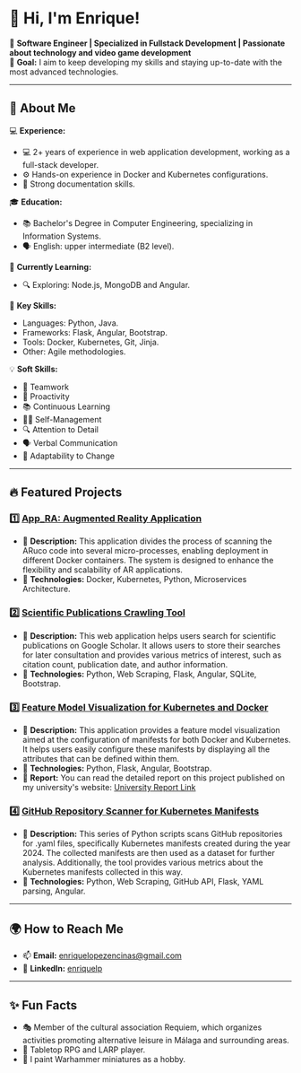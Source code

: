 # 👋 Hi, I'm Enrique!  

🌟 **Software Engineer | Specialized in Fullstack Development | Passionate about technology and video game development**  
🎯 **Goal:** I aim to keep developing my skills and staying up-to-date with the most advanced technologies.

---

## 🚀 About Me  

💻 **Experience:**  
- 💻 2+ years of experience in web application development, working as a full-stack developer.  
- ⚙️ Hands-on experience in Docker and Kubernetes configurations.
- 📝 Strong documentation skills.

🎓 **Education:**  
- 📚 Bachelor's Degree in Computer Engineering, specializing in Information Systems.  
- 🗣️ English: upper intermediate (B2 level).

🌱 **Currently Learning:**  
- 🔍 Exploring: Node.js, MongoDB and Angular.  

🧠 **Key Skills:** 
- Languages: Python, Java.  
- Frameworks: Flask, Angular, Bootstrap.  
- Tools: Docker, Kubernetes, Git, Jinja.  
- Other: Agile methodologies.

💡 **Soft Skills:**
- 🤝 Teamwork
- 🚀 Proactivity
- 📚 Continuous Learning
- 🧘‍♂️ Self-Management
- 🔍 Attention to Detail
- 🗣️ Verbal Communication
- 🔄 Adaptability to Change

---

## 🔥 Featured Projects  

### 1️⃣ [App_RA: Augmented Reality Application](https://github.com/Enriquelp/App_RA)
- 📌 **Description:** This application divides the process of scanning the ARuco code into several micro-processes, enabling deployment in different Docker containers. The system is designed to enhance the flexibility and scalability of AR applications.  
- 🚀 **Technologies:** Docker, Kubernetes, Python, Microservices Architecture.  

### 2️⃣ [Scientific Publications Crawling Tool](https://github.com/Enriquelp/TFG) 
- 📌 **Description:** This web application helps users search for scientific publications on Google Scholar. It allows users to store their searches for later consultation and provides various metrics of interest, such as citation count, publication date, and author information.  
- 🚀 **Technologies:** Python, Web Scraping, Flask, Angular, SQLite, Bootstrap.

### 3️⃣ [Feature Model Visualization for Kubernetes and Docker](https://github.com/Enriquelp/webFicherosConf)
- 📌 **Description:** This application provides a feature model visualization aimed at the configuration of manifests for both Docker and Kubernetes. It helps users easily configure these manifests by displaying all the attributes that can be defined within them.
- 🚀 **Technologies:** Python, Flask, Angular, Bootstrap.
- 📝 **Report:** You can read the detailed report on this project published on my university's website: [University Report Link](https://riuma.uma.es/xmlui/handle/10630/31780)

### 4️⃣ [GitHub Repository Scanner for Kubernetes Manifests](https://github.com/Enriquelp/searchInGitHub) 
- 📌 **Description:** This series of Python scripts scans GitHub repositories for .yaml files, specifically Kubernetes manifests created during the year 2024. The collected manifests are then used as a dataset for further analysis. Additionally, the tool provides various metrics about the Kubernetes manifests collected in this way.
- 🚀 **Technologies:** Python, Web Scraping, GitHub API, Flask, YAML parsing, Angular.

---

## 🌍 How to Reach Me  

- 📫 **Email:** enriquelopezencinas@gmail.com
- 💼 **LinkedIn:** [enriquelp](https://www.linkedin.com/in/enriquelpz/)  

---

## ✨ Fun Facts  

- 🎭 Member of the cultural association Requiem, which organizes activities promoting alternative leisure in Málaga and surrounding areas. 
- 🎲 Tabletop RPG and LARP player.
- 🎨 I paint Warhammer miniatures as a hobby.
